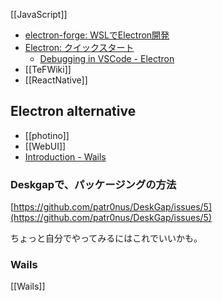 [[JavaScript]]

- [electron-forge: WSLでElectron開発](https://www.electronforge.io/guides/developing-with-wsl)
- [Electron: クイックスタート](https://www.electronjs.org/docs/tutorial/quick-start)
   - [Debugging in VSCode - Electron](https://www.electronjs.org/docs/latest/tutorial/debugging-vscode)
- [[TeFWiki]]
- [[ReactNative]]

## Electron alternative

- [[photino]]
- [[WebUI]]
- [Introduction - Wails](https://wails.io/docs/introduction)

### Deskgapで、パッケージングの方法

[https://github.com/patr0nus/DeskGap/issues/5](https://github.com/patr0nus/DeskGap/issues/5)

ちょっと自分でやってみるにはこれでいいかも。

### Wails

[[Wails]]
